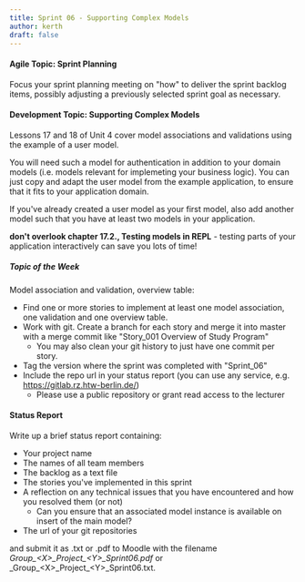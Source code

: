 ```yaml
---
title: Sprint 06 - Supporting Complex Models
author: kerth
draft: false
---
```


#### Agile Topic: Sprint Planning

Focus your sprint planning meeting on "how" to deliver the sprint backlog items, possibly adjusting a previously selected
sprint goal as necessary.

#### Development Topic: Supporting Complex Models

Lessons 17 and 18 of Unit 4 cover model associations and validations using the example of a user model.

You will need  such a model for authentication in addition to your domain models (i.e. models relevant for
implemeting your business logic). You can just copy and adapt the user model from the example application,
to ensure that it fits to your application domain.

If you've already created a user model as your first model, also add another model such that
you have at least two models in your application.

__don't overlook chapter 17.2., Testing models in REPL__ - testing parts of your application interactively can save you lots of time!

##### Topic of the Week

Model association and validation, overview table:

- Find one or more stories to implement at least one model association, one validation and one overview table.
- Work with git. Create a branch for each story and merge it into master with a merge commit like "Story_001 Overview of Study Program"
  - You may also clean your git history to just have one commit per story.
- Tag the version where the sprint was completed with "Sprint_06"
- Include the repo url in your status report (you can use any service, e.g. https://gitlab.rz.htw-berlin.de/)
  - Please use a public repository or grant read access to the lecturer

#### Status Report

Write up a brief status report containing:

- Your project name
- The names of all team members
- The backlog as a text file
- The stories you've implemented in this sprint
- A reflection on any technical issues that you have encountered and how you resolved them (or not)
  - Can you ensure that an associated model instance is available on insert of the main model?
- The url of your git repositories

and submit it as .txt or .pdf to Moodle with the filename _Group\_\<X\>\_Project\_\<Y\>\_Sprint06.pdf_ or
_Group\_\<X\>\_Project\_\<Y\>\_Sprint06.txt.
